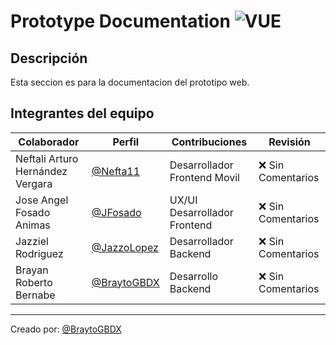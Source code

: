 # Prototype Documentation  ![VUE](https://img.shields.io/badge/Vue.js-35495E?style=for-the-badge&logo=vue.js&logoColor=4FC08D)

## Descripción
Esta seccion es para la documentacion del prototipo web.

## Integrantes del equipo
| Colaborador                  | Perfil                            | Contribuciones                    | Revisión |
|------------------------------|----------------------------------|-----------------------------------|----------|
| Neftali Arturo Hernández Vergara  | [@Nefta11](https://github.com/Nefta11) | Desarrollador Frontend Movil | ❌ Sin Comentarios |
| Jose Angel Fosado Animas       | [@JFosado](https://github.com/JFosado) | UX/UI Desarrollador Frontend | ❌ Sin Comentarios |
| Jazziel Rodriguez   | [@JazzoLopez](https://github.com/JazzoLopez) | Desarrollador Backend | ❌ Sin Comentarios |
| Brayan Roberto Bernabe | [@BraytoGBDX](https://github.com/BraytoGBDX) | Desarrollo Backend| ❌ Sin Comentarios |

---

Creado por:  [@BraytoGBDX](https://github.com/BraytoGBDX)
 
